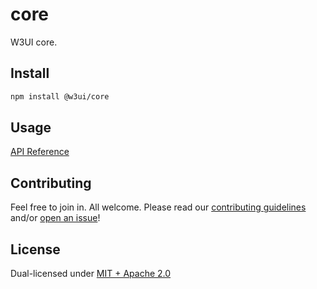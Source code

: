 # core

W3UI core.

## Install

```sh
npm install @w3ui/core
``` 

## Usage

[API Reference](https://github.com/web3-storage/w3ui/blob/main/docs/core.md)

## Contributing

Feel free to join in. All welcome. Please read our [contributing guidelines](https://github.com/web3-storage/w3ui/blob/main/CONTRIBUTING.md) and/or [open an issue](https://github.com/web3-storage/w3ui/issues)!

## License

Dual-licensed under [MIT + Apache 2.0](https://github.com/web3-storage/w3ui/blob/main/LICENSE.md)
